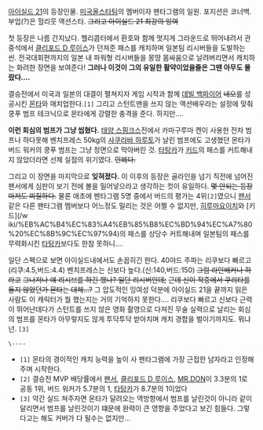 [아이실드 21](%EC%95%84%EC%9D%B4%EC%8B%A4%EB%93%9C%2021.md)의 등장인물. [미국올스타팀](%EB%AF%B8%EA%B5%AD%20%EC%98%AC%EC%8A%A4%ED%83%80%ED%8C%80.md)의 멤버이자
펜타그램의 일원. 포지션은 코너백. 부업(?)은 헐리웃 액션스타. <del>그리고 아이실드 21 최강의 잉여</del>

첫 등장은 나름 간지났다. 헬리콥터에서 환호와 함께 멋지게 그라운드로 뛰어내려서 관중석에서 [클리포드 D 루이스](%ED%81%B4%EB%A6%AC%ED%8F%AC%EB%93%9C%20D%20%EB%A3%A8%EC%9D%B4%EC%8A%A4.md)가 던져준 패스를 캐치하며
일본팀 리시버들을 도발하는 씬. 전국대회편까지의 일본 내 파워형 리시버들을 몽땅 몸싸움으로 날려버리면서 캐치하는 화려한 장면을 보여준다!
**그러나 이것이 그의 유일한 활약이었을줄은 그땐 아무도 몰랐다….**

결승전에서 미국과 일본의 대결이 펼쳐지자 게임 시작과 함께 [데빌 백파이어](%EB%8D%B0%EB%B9%8C%20%EB%B0%B1%20%ED%8C%8C%EC%9D%B4%EC%96%B4.md)
<del>네오</del>를 성공시킨
[몬타](%EB%9D%BC%EC%9D%B4%EB%AA%AC%20%ED%83%80%EB%A1%9C.md)와 매치업한다.`[1]` 그리고
스턴트맨을 쓰지 않는 액션배우라는 설정에 맞춰 쿵푸 범프 테크닉으로 몬타에게 강렬한 충격을 준다. 하지만….

**이런 회심의 범프가 그냥 씹혔다.** [태양 스핑크스](%ED%83%9C%EC%96%91%20%EC%8A%A4%ED%95%91%ED%81%AC%EC%8A%A4.md)전에서 카마구루마 켄이 사용한 전차 범프나 하다못해 벤치프레스 50kg의 [사쿠라바 하루토](%EC%82%AC%EC%BF%A0%EB%9D%BC%EB%B0%94%20%ED%95%98%EB%A3%A8%ED%86%A0.md)가 날린 범프에도 고생했던 몬타가 버드 워커의 쿵푸 범프는 그냥 정면으로 막아버린 것. [타탕카](%ED%83%80%ED%83%95%EC%B9%B4.md)가 [키드](%EB%AC%B4%EC%83%A4%EB%85%B8%EC%BD%94%EC%A7%80%20%EC%8B%9C%EC%97%94.md)의 패스를 커트해내지 않았더라면 선제 실점의 위기였다. <del>민폐다.</del>

그리고 이 장면을 마지막으로 **잊혀졌다.** 이 이후의 등장은 골라인을 넘기 직전에 넘어진 팬서에게 심판이 보기 전에 볼을 밀어넣으라고
생각하는 컷이 유일하다. <del>몇 안되는 등장마저도 찌질하다.</del> 물론 애초에 펜타그램 5명 중에서 버드의 평가는
4위`[2]`였으니 [팬서](%ED%8C%AC%EC%84%9C.md) 같은 다른 팬타그램 멤버보다 어느정도 밀리는 것은 어쩔 수
없지만, [히루마요이치](%ED%9E%88%EB%A3%A8%EB%A7%88%20%EC%9A%94%EC%9D%B4%EC%B9%98.md)와 [키드](/w
iki/%EB%AC%B4%EC%83%A4%EB%85%B8%EC%BD%94%EC%A7%80%20%EC%8B%9C%EC%97%94)의 패스를
상당수 커트해내며 일본팀의 패스를 무력화시킨 [타탕카](%ED%83%80%ED%83%95%EC%B9%B4.md)보다도 한참 못하니….

일단 스펙으로 보면 아이실드내에서도 손꼽히긴 한다. 40야드 주파는 리쿠보다 빠르고(리쿠:4.5,버드:4.4) 벤치프레스는 신보다
높다.(신:140,버드:150) <del>그럼 라인배커나 하라고</del> <del>그나저나 얘 리시브를 하긴 했나? 일단
리시버인데;</del> <del>근데 신이 작중에서 쿠리타를 들지 않았던가 몬타는 대체...?</del> 그 압도적인 잉여성 덕분에 아이실드
21을 끝까지 읽은 사람도 이 캐릭터가 뭘 했는지는 거의 기억하지 못한다…. 리쿠보다 빠르고 신보다 근력이 뛰어난데다가 스턴트를 쓰지 않은
영화 촬영으로 다져진 무술 실력으로 날리는 회심의 범프를 몬타가 아무렇지도 않게 투닥투닥 받아치며 캐치 경합을 벌이기까지도. 뭐냐 넌.
`[3]`

`\----`

  * `[1]` 몬타의 경이적인 캐치 능력을 높이 사 펜타그램에 가장 근접한 남자라고 인정해주며 시작한다.
  * `[2]` 결승전 MVP 배당률에서 [팬서](%ED%8C%AC%EC%84%9C.md), [클리포드 D 루이스](%ED%81%B4%EB%A6%AC%ED%8F%AC%EB%93%9C%20D%20%EB%A3%A8%EC%9D%B4%EC%8A%A4.md), [MR.DON](MR.DON.md)이 3.3분의 1로 공동 1위, 버드 워커가 5.7분의 1, [타탕카](%ED%83%80%ED%83%95%EC%B9%B4.md)가 8.7분의 1이었다
  * `[3]` 약간 실드 쳐주자면 몬타가 달려오는 역방향에서 범프를 날린것이 아니라 같이 달리면서 범프를 날린것이기 떄문에 완력이 큰 영향을 주었다고 보긴 힘들다. 그렇다고는 해도 커버가 다 될수는 없지만...

